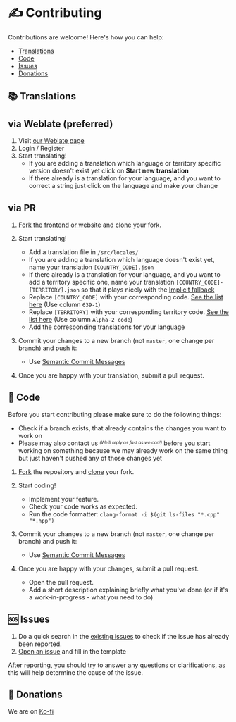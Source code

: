 # ✍️ Contributing

Contributions are welcome! Here's how you can help:

  - [Translations](#📚-translations)
  - [Code](#📑-code)
  - [Issues](#🆘-issues)
  - [Donations](#🎁-donations)

## 📚 Translations

## via Weblate (preferred)

1. Visit [our Weblate page](https://hosted.weblate.org/engage/soundux/)
2. Login / Register
3. Start translating!
    - If you are adding a translation which language or territory specific version doesn't exist yet click on **Start new translation**
    - If there already is a translation for your language, and you want to correct a string just click on the language and make your change

## via PR

1. [Fork the frontend](https://github.com/Soundux/soundux-ui/fork) [or website](https://github.com/Soundux/soundux.github.io/fork) and [clone](https://help.github.com/articles/cloning-a-repository/) your fork.
2. Start translating!
    - Add a translation file in `/src/locales/`
    - If you are adding a translation which language doesn't exist yet, name your translation `[COUNTRY_CODE].json`
    - If there already is a translation for your language, and you want to add a territory specific one, name your translation `[COUNTRY_CODE]-[TERRITORY].json` so that it plays nicely with the [Implicit fallback](https://kazupon.github.io/vue-i18n/guide/fallback.html#implicit-fallback-using-locales)
    - Replace `[COUNTRY_CODE]` with your corresponding code. [See the list here](https://en.wikipedia.org/wiki/List_of_ISO_639-1_codes) (Use column `639-1`)
    - Replace `[TERRITORY]` with your corresponding territory code. [See the list here](https://en.wikipedia.org/wiki/ISO_3166-1#Officially_assigned_code_elements) (Use column `Alpha-2 code`)
    - Add the corresponding translations for your language

3. Commit your changes to a new branch (not `master`, one change per branch) and push it:
    - Use [Semantic Commit Messages](https://gist.github.com/joshbuchea/6f47e86d2510bce28f8e7f42ae84c716)

4. Once you are happy with your translation, submit a pull request.

## 📑 Code

Before you start contributing please make sure to do the following things:
- Check if a branch exists, that already contains the changes you want to work on
- Please may also contact us <sup><sub>_(We'll reply as fast as we can!)_</sub></sup> before you start working on something because we may already work on the same thing but just haven't pushed any of those changes yet

1. [Fork](https://github.com/Soundux/Soundux/fork) the repository and [clone](https://help.github.com/articles/cloning-a-repository/) your fork.
2. Start coding!
    - Implement your feature.
    - Check your code works as expected.
    - Run the code formatter: `clang-format -i $(git ls-files "*.cpp" "*.hpp")`

3. Commit your changes to a new branch (not `master`, one change per branch) and push it:
    - Use [Semantic Commit Messages](https://gist.github.com/joshbuchea/6f47e86d2510bce28f8e7f42ae84c716)

4. Once you are happy with your changes, submit a pull request.
     - Open the pull request.
     - Add a short description explaining briefly what you've done (or if it's a work-in-progress - what you need to do)

## 🆘 Issues

1. Do a quick search in the [existing issues](https://github.com/Soundux/Soundux/issues?q=is%3Aissue+) to check if the issue has already been reported.
2. [Open an issue](https://github.com/Soundux/Soundux/issues/new/choose) and fill in the template

After reporting, you should try to answer any questions or clarifications, as this will help determine the cause of the issue.

## 🎁 Donations

We are on [Ko-fi](https://ko-fi.com/soundux)
